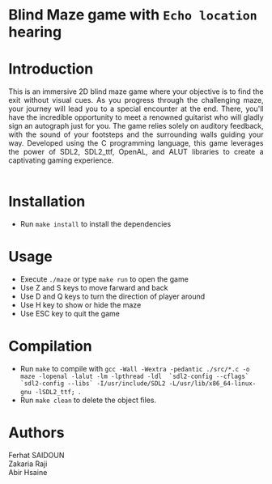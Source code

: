 # Blind Maze game with ```Echo location``` hearing

# Introduction

<div style="text-align: justify">
This is an immersive 2D blind maze game where your objective is to find the exit without visual cues. As you progress through the challenging maze, your journey will lead you to a special encounter at the end. There, you'll have the incredible opportunity to meet a renowned guitarist who will gladly sign an autograph just for you. The game relies solely on auditory feedback, with the sound of your footsteps and the surrounding walls guiding your way. Developed using the C programming language, this game leverages the power of SDL2, SDL2_ttf, OpenAL, and ALUT libraries to create a captivating gaming experience.</div>
</br>

# Installation
* Run ```make install``` to install the dependencies
# Usage
* Execute ```./maze``` or type ```make run``` to open the game
* Use Z and S keys to move farward and back
* Use D and Q keys to turn the direction of player around
* Use H key to show or hide the maze
* Use ESC key to quit the game
# Compilation
* Run ```make``` to compile with ```gcc -Wall -Wextra -pedantic ./src/*.c -o maze -lopenal -lalut -lm -lpthread -ldl  `sdl2-config --cflags` `sdl2-config --libs` -I/usr/include/SDL2 -L/usr/lib/x86_64-linux-gnu -lSDL2_ttf; ```.
* Run ```make clean``` to delete the object files.

# Authors
Ferhat SAIDOUN  
Zakaria Raji                                           
Abir Hsaine
